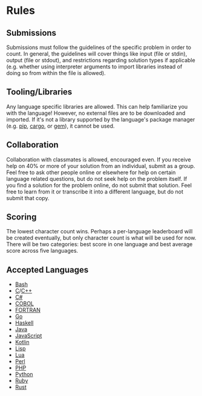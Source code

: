 # Rules

## Submissions

Submissions must follow the guidelines of the specific problem in order to count. In general, the guidelines will cover things like input (file or stdin), output (file or stdout), and restrictions regarding solution types if applicable (e.g. whether using interpreter arguments to import libraries instead of doing so from within the file is allowed).

## Tooling/Libraries

Any language specific libraries are allowed. This can help familiarize you with the language! However, no external files are to be downloaded and imported. If it's not a library supported by the language's package manager (e.g. [pip](https://pip.pypa.io/en/stable/), [cargo](https://doc.rust-lang.org/cargo/), or [gem](https://rubygems.org/)), it cannot be used.

## Collaboration

Collaboration with classmates is allowed, encouraged even. If you receive help on 40% or more of your solution from an individual, submit as a group. Feel free to ask other people online or elsewhere for help on certain language related questions, but do not seek help on the problem itself. If you find a solution for the problem online, do not submit that solution. Feel free to learn from it or transcribe it into a different language, but do not submit that copy.

## Scoring

The lowest character count wins. Perhaps a per-language leaderboard will be created eventually, but only character count is what will be used for now. There will be two categories: best score in one language and best average score across five languages.

## Accepted Languages

* [Bash](https://devdocs.io/bash/)
* [C](https://en.cppreference.com/w/c)/[C++](https://en.cppreference.com/w/)
* [C#](https://learn.microsoft.com/en-us/dotnet/csharp/)
* [COBOL](https://www.ibm.com/docs/en/i/7.4?topic=languages-cobol)
* [FORTRAN](https://fortran-lang.org/en/)
* [Go](https://go.dev/)
* [Haskell](https://www.haskell.org/)
* [Java](https://www.java.com/en/)
* [JavaScript](https://www.javascript.com/)
* [Kotlin](https://kotlinlang.org/)
* [Lisp](https://lisp-lang.org/)
* [Lua](https://www.lua.org/)
* [Perl](https://www.perl.org/)
* [PHP](https://www.php.net/)
* [Python](https://www.python.org/)
* [Ruby](https://www.ruby-lang.org/en/)
* [Rust](https://www.rust-lang.org/)
